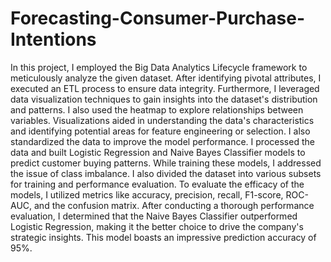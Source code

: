 # Forecasting-Consumer-Purchase-Intentions
In this project, I employed the Big Data Analytics Lifecycle framework to meticulously analyze the given dataset. After identifying pivotal attributes, I executed an ETL process to ensure data integrity. Furthermore, I leveraged data visualization techniques to gain insights into the dataset's distribution and patterns. I also used the heatmap to explore relationships between variables. Visualizations aided in understanding the data's characteristics and identifying potential areas for feature engineering or selection. I also standardized the data to improve the model performance. I processed the data and built Logistic Regression and Naive Bayes Classifier models to predict customer buying patterns. While training these models, I addressed the issue of class imbalance. I also divided the dataset into various subsets for training and performance evaluation. To evaluate the efficacy of the models, I utilized metrics like accuracy, precision, recall, F1-score, ROC-AUC, and the confusion matrix. After conducting a thorough performance evaluation, I determined that the Naive Bayes Classifier outperformed Logistic Regression, making it the better choice to drive the company's strategic insights. This model boasts an impressive prediction accuracy of 95%.
